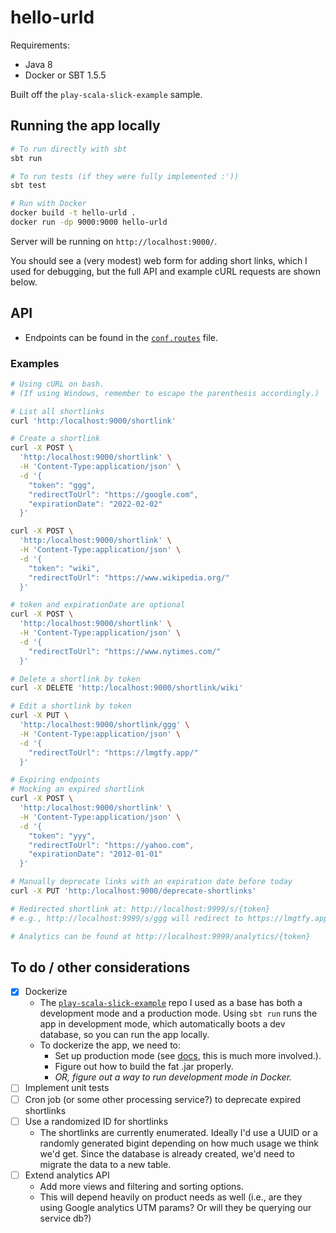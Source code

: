 # hello-urld

Requirements:
- Java 8
- Docker or SBT 1.5.5

Built off the `play-scala-slick-example` sample.

## Running the app locally

```sh
# To run directly with sbt
sbt run

# To run tests (if they were fully implemented :'))
sbt test

# Run with Docker
docker build -t hello-urld .
docker run -dp 9000:9000 hello-urld
```

Server will be running on `http://localhost:9000/`.

You should see a (very modest) web form for adding short links, which I used
for debugging, but the full API and example cURL requests are shown below.

## API
- Endpoints can be found in the [`conf.routes`](https://github.com/dotj/hello-urld/blob/main/conf/routes) file.

### Examples

```sh
# Using cURL on bash.
# (If using Windows, remember to escape the parenthesis accordingly.)

# List all shortlinks
curl 'http:/localhost:9000/shortlink'

# Create a shortlink
curl -X POST \
  'http:/localhost:9000/shortlink' \
  -H 'Content-Type:application/json' \
  -d '{
    "token": "ggg",
    "redirectToUrl": "https://google.com",
    "expirationDate": "2022-02-02"
  }'

curl -X POST \
  'http:/localhost:9000/shortlink' \
  -H 'Content-Type:application/json' \
  -d '{
    "token": "wiki",
    "redirectToUrl": "https://www.wikipedia.org/"
  }'

# token and expirationDate are optional
curl -X POST \
  'http:/localhost:9000/shortlink' \
  -H 'Content-Type:application/json' \
  -d '{
    "redirectToUrl": "https://www.nytimes.com/"
  }'

# Delete a shortlink by token
curl -X DELETE 'http:/localhost:9000/shortlink/wiki'

# Edit a shortlink by token
curl -X PUT \
  'http:/localhost:9000/shortlink/ggg' \
  -H 'Content-Type:application/json' \
  -d '{
    "redirectToUrl": "https://lmgtfy.app/"
  }'

# Expiring endpoints
# Mocking an expired shortlink
curl -X POST \
  'http:/localhost:9000/shortlink' \
  -H 'Content-Type:application/json' \
  -d '{
    "token": "yyy",
    "redirectToUrl": "https://yahoo.com",
    "expirationDate": "2012-01-01"
  }'

# Manually deprecate links with an expiration date before today
curl -X PUT 'http:/localhost:9000/deprecate-shortlinks'

# Redirected shortlink at: http://localhost:9999/s/{token}
# e.g., http://localhost:9999/s/ggg will redirect to https://lmgtfy.app/

# Analytics can be found at http://localhost:9999/analytics/{token}
```

##  To do / other considerations

- [x] Dockerize
  - The [`play-scala-slick-example`](https://github.com/playframework/play-samples/tree/2.8.x/play-scala-slick-example)
    repo I used as a base has both a development mode and a production mode. Using `sbt run` runs the app in 
    development mode, which automatically boots a dev database, so you can run the app locally.
  - To dockerize the app, we need to:
    - Set up production mode (see [docs](https://www.playframework.com/documentation/2.8.x/ProductionConfiguration),
       this is much more involved.). 
    - Figure out how to build the fat .jar properly.
    - *OR, figure out a way to run development mode in Docker.*
- [ ] Implement unit tests
- [ ] Cron job (or some other processing service?) to deprecate expired shortlinks
- [ ] Use a randomized ID for shortlinks
  - The shortlinks are currently enumerated. Ideally I'd use a UUID or a randomly generated bigint depending on how 
    much usage we think we'd get. Since the database is already created, we'd need to migrate the data to a new table.
- [ ] Extend analytics API 
  - Add more views and filtering and sorting options.
  - This will depend heavily on product needs as well (i.e., are they using Google analytics UTM params? Or will they be querying our service db?)
